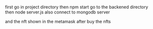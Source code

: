 first go in project directory then npm start 
go to the backened  directory   then node server.js
also connect to mongodb server

and the nft shown in the metamask after buy the nfts 